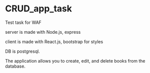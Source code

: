 # CRUD_app_task
  Test task for WAF
  
  server is made with Node.js, express
  
  client is made with React.js, bootstrap for styles
  
  DB is postgresql.
  
  The application allows you to create, edit, and delete books from the database.
